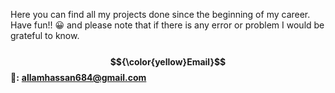 Here you can find all my projects done since the beginning of my career. Have fun!! 😀 and please note that if there is any error or problem I would be grateful to know.
<br>
<br>
<strong>$${\color{yellow}Email}$$ 📧:</strong> <a href="mailto: allamhassan684@gmail.com"><strong>allamhassan684@gmail.com</strong></a>

